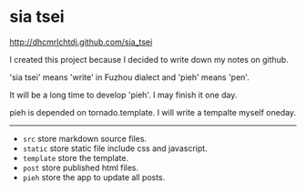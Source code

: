 # sia tsei

<http://dhcmrlchtdj.github.com/sia_tsei>

I created this project because I decided to write down my notes on github.

'sia tsei' means 'write' in Fuzhou dialect and 'pieh' means 'pen'.

It will be a long time to develop 'pieh'.
I may finish it one day.

pieh is depended on tornado.template.
I will write a tempalte myself oneday.

------

+ `src` store markdown source files.
+ `static` store static file include css and javascript.
+ `template` store the template.
+ `post` store published html files.
+ `pieh` store the app to update all posts.

